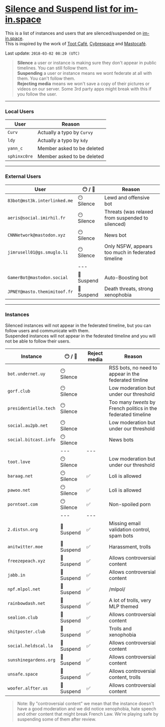 # [Silence and Suspend list for im-in.space](https://github.com/im-in-space/blocking-list)
This is a list of instances and users that are silenced/suspended on [im-in.space](https://im-in.space/).  
This is inspired by the work of [Toot Café](https://github.com/tootcafe/blocked-on-mastodon), [Cybrespace](https://cybre.space/users/chr/updates/2616) and [Mastocafé](https://social.wxcafe.net/users/wxcafe/updates/2651).

Last update: `2018-03-02 08:20 (UTC)`

> **Silence** a user or instance is making sure they don't appear in public timelines. You can still follow them.  
> **Suspending** a user or instance means we wont federate at all with them. You can't follow them.  
> **Rejecting media** means we won't save a copy of their pictures or videos on our server. Some 3rd party apps might break with this if you follow the user.

---

### Local Users

| User | Reason |
|------|--------|
| `Curv` | Actually a typo by `Curvy` |
| `ldy` | Actually a typo by `kdy` |
| `yann_c` | Member asked to be deleted |
| `sphinxc0re` | Member asked to be deleted |

---

### External Users

| User | :no_mouth: / :no_entry_sign: | Reason |
|------|------------------------------|--------|
| `83bot@mst3k.interlinked.me` | :no_mouth: Silence | Lewd and offensive bot |
| `aeris@social.imirhil.fr` | :no_mouth: Silence | Threats (was relaxed from suspended to silenced) |
| `CNNNetwork@mastodon.xyz` | :no_mouth: Silence | News bot |
| `jimrusell01@gs.smuglo.li` | :no_mouth: Silence | Only NSFW, appears too much in federated timeline |
| | --- | | |
| `GamerBot@mastodon.social` | :no_entry_sign: Suspend | Auto-Boosting bot |
| `JPNEY@masto.themimitoof.fr` | :no_entry_sign: Suspend | Death threats, strong xenophobia |

---

### Instances

Silenced instances will not appear in the federated timeline, but you can follow users and communicate with them.  
Suspended instances will not appear in the federated timeline and you will not be able to follow their users.

| Instance | :no_mouth: / :no_entry_sign: | Reject media | Reason |
|----------|------------------------------|--------------|--------|
| `bot.undernet.uy` | :no_mouth: Silence |  | RSS bots, no need to appear in the federated timline |
| `gorf.club` | :no_mouth: Silence |  | Low moderation but under our threshold |
| `presidentielle.tech` | :no_mouth: Silence |  | Too many _tweets_ by French politics in the federated timeline |
| `social.au2pb.net` | :no_mouth: Silence |  | Low moderation but under our threshold |
| `social.bitcast.info` | :no_mouth: Silence |  | News bots |
| | --- | --- | |
| `toot.love` | :no_mouth: Silence |  | Low moderation but under our threshold |
| `baraag.net` | :no_mouth: Silence | :white_check_mark: | Loli is allowed |
| `pawoo.net` | :no_mouth: Silence | :white_check_mark: | Loli is allowed |
| `porntoot.com` | :no_mouth: Silence | :white_check_mark: | Non-spoiled porn |
| | --- | --- | |
| `2.distsn.org` | :no_entry_sign: Suspend | :white_check_mark: | Missing email validation control, spam bots |
| `anitwitter.moe` | :no_entry_sign: Suspend | :white_check_mark: | Harassment, trolls |
| `freezepeach.xyz` | :no_entry_sign: Suspend | :white_check_mark: | Allows controversial content |
| `jabb.in` | :no_entry_sign: Suspend | :white_check_mark: | Allows controversial content |
| `npf.mlpol.net` | :no_entry_sign: Suspend | :white_check_mark: | /mlpol/ |
| `rainbowdash.net` | :no_entry_sign: Suspend | :white_check_mark: | A lot of trolls, very MLP themed |
| `sealion.club` | :no_entry_sign: Suspend | :white_check_mark: | Allows controversial content |
| `shitposter.club` | :no_entry_sign: Suspend | :white_check_mark: | Trolls and xenophobia |
| `social.heldscal.la` | :no_entry_sign: Suspend | :white_check_mark: | Allows controversial content |
| `sunshinegardens.org` | :no_entry_sign: Suspend | :white_check_mark: | Allows controversial content |
| `unsafe.space` | :no_entry_sign: Suspend | :white_check_mark: | Allows controversial content, trolls |
| `woofer.alfter.us` | :no_entry_sign: Suspend | :white_check_mark: | Allows controversial content |

> Note: By "controversial content" we mean that the instance doesn't have a good moderation and we did notice xenophobia, hate speech and other content that might break French Law. We're playing safe by suspending some of them after review.

<script>
  console.log('hi')
</script>

